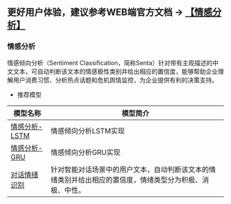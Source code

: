 ## **更好用户体验，建议参考WEB端官方文档 -> [【情感分析】](https://www.paddlepaddle.org.cn/hublist)**

### 情感分析
情感倾向分析（Sentiment Classification，简称Senta）针对带有主观描述的中文文本，可自动判断该文本的情感极性类别并给出相应的置信度，能够帮助企业理解用户消费习惯、分析热点话题和危机舆情监控，为企业提供有利的决策支持。

- 推荐模型

| 模型名称                                                     | 模型简介                                                     |
| ------------------------------------------------------------ | ------------------------------------------------------------ |
| [情感分析-LSTM](https://www.paddlepaddle.org.cn/hubdetail?name=senta_lstm&en_category=SentimentAnalysis) |情感倾向分析LSTM实现 |
| [情感分析-GRU](https://www.paddlepaddle.org.cn/hubdetail?name=senta_gru&en_category=SentimentAnalysis) |情感倾向分析GRU实现 |
| [对话情绪识别](https://www.paddlepaddle.org.cn/hubdetail?name=emotion_detection_textcnn&en_category=SentimentAnalysis) |针对智能对话场景中的用户文本，自动判断该文本的情绪类别并给出相应的置信度，情绪类型分为积极、消极、中性。 |
